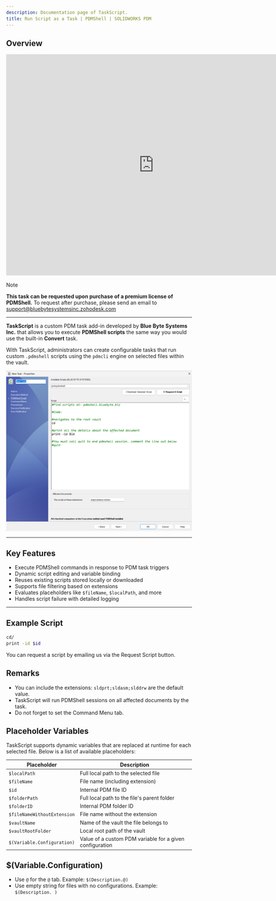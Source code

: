 ```yaml
---
description: Documentation page of TaskScript.
title: Run Script as a Task | PDMShell | SOLIDWORKS PDM
---
```

## Overview


<iframe width="800" height="600" src="https://www.youtube.com/embed/z2UYgREIRpA?si=vD4PfErfZtUb8-cm" title="YouTube video player" frameborder="0" allow="accelerometer; autoplay; clipboard-write; encrypted-media; gyroscope; picture-in-picture; web-share" referrerpolicy="strict-origin-when-cross-origin" allowfullscreen></iframe>

>[!Note]
> **This task can be requested upon purchase of a premium license of PDMShell.** To request after purchase, please send an email to support@bluebytesystemsinc.zohodesk.com


---

**TaskScript** is a custom PDM task add-in developed by **Blue Byte Systems Inc.** that allows you to execute **PDMShell scripts** the same way you would use the built-in **Convert** task.

With TaskScript, administrators can create configurable tasks that run custom `.pdmshell` scripts using the `pdmcli` engine on selected files within the vault.

![TaskScript UI](../images/taskscript.png)

---

## Key Features

- Execute PDMShell commands in response to PDM task triggers
- Dynamic script editing and variable binding
- Reuses existing scripts stored locally or downloaded
- Supports file filtering based on extensions
- Evaluates placeholders like `$fileName`, `$localPath`, and more
- Handles script failure with detailed logging

---

## Example Script

```bash
cd/
print -id $id
```

You can request a script by emailing us via the Request Script button.


## Remarks

- You can include the extensions: `sldprt;sldasm;slddrw` are the default value.
- TaskScript will run PDMShell sessions on all affected documents by the task.
- Do not forget to set the Command Menu tab.

## Placeholder Variables

TaskScript supports dynamic variables that are replaced at runtime for each selected file. Below is a list of available placeholders:

| Placeholder                  | Description                                              |
|-----------------------------|----------------------------------------------------------|
| `$localPath`                | Full local path to the selected file                    |
| `$fileName`                 | File name (including extension)                         |
| `$id`                       | Internal PDM file ID                                     |
| `$folderPath`               | Full local path to the file's parent folder             |
| `$folderID`                 | Internal PDM folder ID                                   |
| `$fileNameWithoutExtension` | File name without the extension                          |
| `$vaultName`                | Name of the vault the file belongs to                   |
| `$vaultRootFolder`          | Local root path of the vault                            |
| `$(Variable.Configuration)` | Value of a custom PDM variable for a given configuration |

## $(Variable.Configuration)
- Use `@` for the `@` tab. Example: `$(Description.@)`
- Use empty string for files with no configurations. Example: `$(Description. )`


